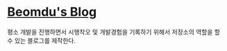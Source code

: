 [Beomdu's Blog](https://dlqjaen.github.io/#/)
=============================
평소 개발을 진행하면서 시행착오 및 개발경험을 기록하기 위해서 저장소의 역할을 할 수 있는 블로그를 제작한다.
